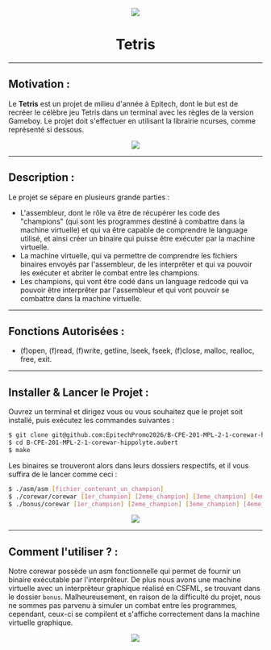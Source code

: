 <p align="center">
  <img src="https://user-images.githubusercontent.com/91092610/174625085-4efd2554-fdff-4197-a669-6d9631881b55.png"/>
</p>
<h1 align="center">
   Tetris
</h1>

---

## Motivation : 

Le **Tetris** est un projet de milieu d'année à Epitech, dont le but est de recréer le célèbre jeu Tetris dans un terminal avec les règles de la version Gameboy. Le projet doit s'effectuer en utilisant la librairie ncurses, comme représenté si dessous.
<p align="center">
  <img src="https://user-images.githubusercontent.com/91092610/174625760-f9e6d3c0-781b-41ac-8057-a00f092cefba.png"/>
</p>

---

## Description :

Le projet se sépare en plusieurs grande parties : 
- L'assembleur, dont le rôle va être de récupérer les code des "champions" (qui sont les programmes destiné à combattre dans la machine virtuelle) et qui va être capable de comprendre le language utilisé, et ainsi créer un binaire qui puisse être exécuter par la machine virtuelle.
- La machine virtuelle, qui va permettre de comprendre les fichiers binaires envoyés par l'assembleur, de les interprêter et qui va pouvoir les exécuter et abriter le combat entre les champions. 
- Les champions, qui vont être codé dans un language redcode qui va pouvoir être interprêter par l'assembleur et qui vont pouvoir se combattre dans la machine virtuelle.

---

## Fonctions Autorisées : 

- (f)open, (f)read, (f)write, getline, lseek, fseek, (f)close, malloc, realloc, free, exit.

---

## Installer & Lancer le Projet :

Ouvrez un terminal et dirigez vous ou vous souhaitez que le projet soit installé, puis exécutez les commandes suivantes : 
```bash
$ git clone git@github.com:EpitechPromo2026/B-CPE-201-MPL-2-1-corewar-hippolyte.aubert.git
$ cd B-CPE-201-MPL-2-1-corewar-hippolyte.aubert
$ make
```
Les binaires se trouveront alors dans leurs dossiers respectifs, et il vous suffira de le lancer comme ceci : 
```bash
$ ./asm/asm [fichier_contenant_un_champion]
$ ./corewar/corewar [1er_champion] [2eme_champion] [3eme_champion] [4eme_champion]
$ ./bonus/corewar [1er_champion] [2eme_champion] [3eme_champion] [4eme_champion]
```
<p align="center">
  <img src="https://user-images.githubusercontent.com/91092610/174324257-643359eb-7f57-478c-85c6-128e540f568f.png">
</p>

---

## Comment l'utiliser ? : 

Notre corewar possède un asm fonctionnelle qui permet de fournir un binaire exécutable par l'interprêteur. De plus nous avons une machine virtuelle avec un interprêteur graphique réalisé en CSFML, se trouvant dans le dossier `bonus`. Malheureusement, en raison de la difficulté du projet, nous ne sommes pas parvenu à simuler un combat entre les programmes, cependant, ceux-ci se compilent et s'affiche correctement dans la machine virtuelle graphique.

<p align="center">
  <img src="https://user-images.githubusercontent.com/91092610/174324680-877675c7-df21-46e5-bc8a-01379c644ab8.png">
</p>
